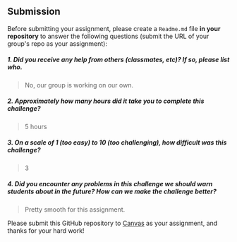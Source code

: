Submission
----------

Before submitting your assignment, please create a `Readme.md` file **in your repository** to answer the following questions (submit the URL of your group's repo as your assignment):

##### 1. Did you receive any help from others (classmates, etc)? If so, please list who.

> No, our group is working on our own.

##### 2. Approximately how many hours did it take you to complete this challenge?

> 5 hours

##### 3. On a scale of 1 (too easy) to 10 (too challenging), how difficult was this challenge?

> 3

##### 4. Did you encounter any problems in this challenge we should warn students about in the future? How can we make the challenge better?

> Pretty smooth for this assignment.

Please submit this GitHub repository to <a href="https://canvas.uw.edu/courses/1023398/assignments/3079017" target="_blank">Canvas</a> as your assignment, and thanks for your hard work!
